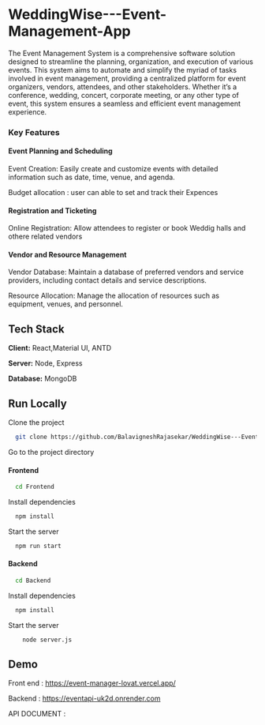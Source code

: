 # WeddingWise---Event-Management-App

The Event Management System is a comprehensive software solution designed to streamline the planning, organization, and execution of various events. This system aims to automate and simplify the myriad of tasks involved in event management, providing a centralized platform for event organizers, vendors, attendees, and other stakeholders. Whether it’s a conference, wedding, concert, corporate meeting, or any other type of event, this system ensures a seamless and efficient event management experience.

### Key Features

#### Event Planning and Scheduling

Event Creation: Easily create and customize events with detailed information such as date, time, venue, and agenda.

Budget allocation : user can able to set and track their Expences

#### Registration and Ticketing

Online Registration: Allow attendees to register or book Weddig halls and othere related vendors

#### Vendor and Resource Management

Vendor Database: Maintain a database of preferred vendors and service providers, including contact details and service descriptions.

Resource Allocation: Manage the allocation of resources such as equipment, venues, and personnel.

## Tech Stack

**Client:** React,Material UI, ANTD

**Server:** Node, Express

**Database:** MongoDB

## Run Locally

Clone the project

```bash
  git clone https://github.com/BalavigneshRajasekar/WeddingWise---Event-Management-App.git
```

Go to the project directory

#### Frontend

```bash
  cd Frontend
```

Install dependencies

```bash
  npm install
```

Start the server

```bash
  npm run start
```

#### Backend

```bash
  cd Backend
```

Install dependencies

```bash
  npm install
```

Start the server

```bash
    node server.js
```

## Demo

Front end : https://event-manager-lovat.vercel.app/

Backend : https://eventapi-uk2d.onrender.com

API DOCUMENT :
